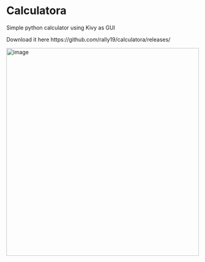 <h1>Calculatora</h1>
<p>Simple python calculator using Kivy as GUI</p>
<p>Download it here https://github.com/rally19/calculatora/releases/</p>
<img width="503" height="543" alt="image" src="https://github.com/user-attachments/assets/83c451fe-4b8e-47c8-ad25-78ffebdb8bbf" />
